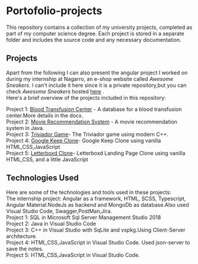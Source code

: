 # Portofolio-projects

This repository contains a collection of my university projects, completed as part of my computer science degree. Each project is stored in a separate folder and includes the source code and any necessary documentation.

## Projects

Apart from the following I can also present the angular project I worked on during my internship at Nagarro, an e-shop website called
*Awesome Sneakers*. I can't include it here since it is a private repository,but you can check *Awesome Sneakers* hosted [here](https://awesomesneakers.fly.dev/shop/) . <br>
Here's a brief overview of the projects included in this repository:<br>

Project 1: [Blood Transfusion Center](./Project1) - A database for a blood transfusion center.More details in the docx.<br>
Project 2: [Movie Recommendation System](./Project2) - A movie recommendation system in Java.<br>
Project 3: [Triviador Game](./Project3)- The Triviador game using modern C++. <br>
Project 4: [Google Keep Clone](./Project4)- Google Keep Clone using vanilla HTML,CSS,JavaScript <br>
Project 5: [Letterboxd Clone](./Project4)- Letterboxd Landing Page Clone using vanilla HTML,CSS, and a little JavaScript <br>



## Technologies Used

Here are some of the technologies and tools used in these projects:<br>
The internship project: Angular as a framework, HTML, SCSS, Typescript, Angular Material.NodeJs as backend and MongoDb as database.Also used Visual Studio Code, Swagger,PostMan,Jira.<br>
Project 1: SQL in Microsoft Sql Server Management Studio 2018 <br>
Project 2: Java in Visual Studio Code<br>
Project 3: C++ in Visual Studio with SqLite and vspkg.Using Client-Server architecture.<br>
Project 4: HTML,CSS,JavaScript in Visual Studio Code. Used json-server to save the notes.<br>
Project 5: HTML,CSS,JavaScript in Visual Studio Code.<br>
